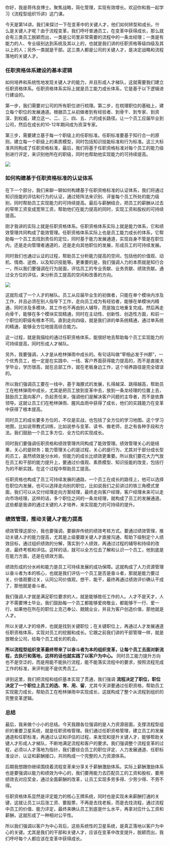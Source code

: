 你好，我是蒋伟良博士。聚焦战略，简化管理，实现有效增长。欢迎你和我一起学习《流程型组织15讲》这门课。

今天是第14讲。我们来探讨一下在变革中的关键人才，他们如何转型和成长。什么是关键人才呢？由于流程变革，我们呼吁普通员工，在变革中获得成长，那么就会有三类员工脱颖而出，一类是公司里非常需要的流程中的一条龙经理；一类是有能力的人、专业级别达到系统及其以上的，也就是我们讲的任职资格等级四级及其以上的人；另外一类就是干部。这三类人都是公司的关键人才，是决定战略和流程落地的关键人才。

### 任职资格体系建设的基本逻辑

如何培养和系统性地发现关键人才的能力，并且形成人才梯队，这就需要我们建立任职资格体系。任职资格体系实际上就是员工能力成长体系，它是基于以下逻辑进行建设的。

第一步，我们需要对公司的所有职位进行梳理。第二步，在梳理职位的基础上，建立每个职位的发展通道。根据员工从初做者到有经验者、到骨干、到专家、到资深、到权威，建立这一、二、三、四、五、六的成长路径。让一个员工应届毕业到公司，然后在成长的10-12年期间成为资深专家。

第三步，需要建立基于每一个职级上的任职标准。任职标准要基于知行合一的原则，建立每一个职级上的素质模型，同时包括知识技能标准和行为标准。这三大标准共同构成了任职资格标准，最后，我们将基于任职资格标准对每个员工的能力级别进行评定，来识别他所在的职级，同时也帮助他实现能力的可持续提高。

![](https://static001.geekbang.org/resource/image/16/e6/160806169585f3e545f9af8fa8e119e6.png?wh=3590*533)

### 如何构建基于任职资格标准的认证体系

在下一个部分，我们来聊一聊如何构建基于任职资格标准的认证体系，我们将通过知识技能的评估和行为的认证，通过矩阵法来识别、评鉴每个员工所处的能力级别，同时帮助员工实现能力的可持续提高。最后与薪酬结合，把员工的薪酬从过去的窄带工资变成宽带工资，帮助他们在能力提高的同时，实现工资和股权的可持续提高。

刚才我讲的实际上就是任职资格体系。任职资格体系实际上就是能力体系，它和绩效管理共同构成了能效管理。任职资格体系实际上也是员工能力成长的体系，它帮助每一个员工去找到责任的定位，同时基于能力发展通道，实现自身不管是在职位内，还是走向管理者通道的，还是走向其他职位的发展，形成员工的可持续发展。

同时我们也通过认证的过程，帮助员工分析能力提高的空间，包括他的价值观、动机、情商、逆商，以及知识技能等。更重要的是，我们强调人力的本质就是知行合一，所以我们要强调在行为层面，评估员工的专业贡献、业务贡献、绩效贡献。通过全方位的评估，来分析员工提高的空间和改善的方向。

![](https://static001.geekbang.org/resource/image/59/59/59a1e95f3f9ebb1b405775a0ab249e59.png?wh=2700*1267)

这就形成了一个人才的梯队。员工从应届毕业生的初做者，只能在单个模块内涉及工作，并且必须在别人指导下工作，走向员工成为有经验者，能够在单模块内精通，同时涉及多模块，其工作也不再由别人辅导，而是独立地重复完成。然后再走向骨干，能够在多个模块实现精通，同时在主动性、创新性、创造性方面，和前一个职位的职级有根本不同。直到走向四级，就是我们讲的单系统精通，通过单系统的精通，能够全方位地提高综合能力。

这一过程，就是我描绘的通过任职资格体系，能很好地去帮助每个员工实现能力的可持续提高，同时形成人才梯队。

另外，我要强调，人才是从枪林弹雨中成长的。有句话叫做“宰相必发于州郡”，一个优秀员工，他一定是在实践中、一线、客户界面获得能力提高的，而不是直接大学毕业，学历很高，就在总部工作，就在老板身边工作，这个培养路径是完全错误的。

所以我们强调员工要在一线中，基于海豚式的发展，扎得越深、跳得越高，帮助员工在枪林弹雨中成长，尤其是把员工放到变革中去，放到一条龙经理的位置上去，鼓励员工面向客户，负起责任来，强调他们是解决客户问题的主导者，而不是依靠领导。这就让员工们在枪林弹雨、腥风血雨中获得了成长，他们的实践能力在变革中获得了根本提高。

同时员工的成长要多方位的，不仅是实战，也包括了全方位的学习地图。这个学习地图，比如说带教式训练，比如说参与变革、读书、做老师，总之有各种手段和方法。我们鼓励一个员工多方位、全方位的实现成长。

同时我们要强调任职资格和绩效管理共同构成了能效管理。绩效管理关心的是结果，关心的是财务；能力管理关心的是过程，关心的是行为，尤其对于部分成长型的员工，虽然绩效是分水岭，但能力的成长比绩效更重要。所以我们要花大力气放在员工和干部的能力提升上，要通过价值观、素质模型、知识技能的改变，包括行为的不断实践，在这个过程中帮助员工提高。

任职资格也构成了员工可持续发展的通路，一个员工在成长的路径上，他可以选择在职位内发展，也可以选择走向别的职位，比如说我们之前讲过的铁三角模式里面，我们可以从交付经理走向方案经理，最终走向客户经理，客户经理未来可以走向市场经理，这样的话，多个职位之间的一条龙经理，就构成了员工的发展通道。这些都是我讲的通过关键的人才培养，来实现能力的可持续的提升。

### 绩效管理，推动关键人才能力提高

绩效管理这部分，我也要强调，要摒弃传统的绩效考核方式。要通过绩效管理，推动关键人才的能力提高，尤其是上级要跟关键人才直接沟通，帮助下级制定个人绩效目标，通过组织绩效的分解，落实到个人绩效，再通过过程的辅导和持续的改进，最终考核和评估。这样的话，就可以全方位去了解和认识一个员工，他到底是在能力方面，还是在绩效方面。

绩效形成的分水岭和能力是员工可持续发展的成功保障。这就构成了人力资源管理以奋斗者为本的核心，也就是我们评估一个员工是否是奋斗者，那就是能力要过关，价值观要过关，认同公司价值观，想干、能干，最终再通过绩效评价确认干成了，那他就是奋斗者。

我们强调人才就是满足职位要求的人，就是能够胜任工作的人。人才不是天才，人才不需要博士毕业。我们鼓励每一个员工都能够爱岗敬业，都能够干一行、爱一行，如果他在所在的职位上克己奉公、兢兢业业，并且为客户创造价值，那他就是人才。

所以关键人才的培养，也就是找到关键职位；在关键职位上，再通过人才发展通道任职资格体系，实现对员工的挖掘和成长。它跟之前我们讲的干部管理一样，就是放眼全公司，给每个员工成长的机会。

**所以流程型组织变革最终带来了以奋斗者为本的组织变革，让每个员工去面对新流程，去执行和落地，这样的话也就实践了以客户为中心。** 同时员工能力提升方向也不是空泛的，而是用能不能执行流程，能不能落实流程中的要求，按照流程完成工作的标准，来评判是不是优秀员工。

讲到这里，我们把流程和组织基本实现了贯通，我们强调 **流程决定了职位，职位决定了一个职位上员工的选、育、用、留**，尤其今天讲要通过任职资格，帮助员工实现能力成长，帮助员工在枪林弹雨中实现成长，这就构成了整个从流程到组织的完整变革逻辑。

### 总结

最后，我来做个小小的总结。今天我跟各位强调的是人力资源层面，支撑流程型组织的重要卫星系统，就是任职资格管理。我们通过任职资格管理，建立员工的发展通道和任职标准，再通过认证和评估的过程，来发现和提升关键人才，能够帮助关键人才形成人才梯队，不断地满足流程和客户的要求。我们强调整个流程变革的过程，必须以人才落地为指针，我们要综合员工的职位评定、人力发展通道、任职标准设计、认证和薪酬接口，共同构成一个完整的人力资源体系。

后期我想跟你继续围绕着流程变革来分享关于薪酬激励体系。实际上薪酬激励体系也是要强调以能力和绩效为中心的，我们要用能力去匹配员工的工资和股权，要用绩效去对应奖金，通过全面薪酬的改革，让员工实现多劳多得、少劳少得、不劳不得。

任职资格体系显然是评定能力的核心王牌系统，同时也是实现未来薪酬打通的关键，这就让员工以后涨工资、要股票，不再是去找老板，而是去找流程，通过流程中员工的价值、能力评定，最终来确认员工到底是什么水平，再拿对应什么工资和薪酬，这就形成了一种相对公平性。

所以我们强调以客户为中心背后，这些系统性的卫星系统，是真正落地以客户为中心的关键。尤其是我们的干部和关键人才，应该在变革中改变提升，脱颖而出，我们呼吁每个人都应该在变革中获得成长。